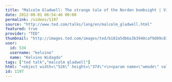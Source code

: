 ```yaml
---
title: "Malcolm Gladwell: The strange tale of the Norden bombsight | Video on TED.com"
date: 2012-08-01 06:54:46 00:00
permalink: /videos/1197
source: "http://www.ted.com/talks/lang/en/malcolm_gladwell.html"
featured: true
provider: "TED"
thumbnail: "http://images.ted.com/images/ted/b182a5db6a3b3940caf9d09c8761104a30bb2530_389x292.jpg"
user:
  id: 534
  username: "kelvino"
  name: "Kelvino Widagdo"
tags: ["ted talk","malcolm gladwell"]
html: "<object width=\"526\" height=\"374\">\n<param name=\"wmode\" value=\"transparent\"><param name=\"movie\" value=\"http://video.ted.com/assets/player/swf/EmbedPlayer.swf\"><param name=\"allowFullScreen\" value=\"true\"><param name=\"allowScriptAccess\" value=\"always\"><param name=\"wmode\" value=\"transparent\"><param name=\"bgColor\" value=\"#ffffff\"><param name=\"flashvars\" value=\"vu=http://video.ted.com/talk/stream/2011G/Blank/MalcolmGladwell_2011G-320k.mp4&amp;su=http://images.ted.com/images/ted/tedindex/embed-posters/MalcolmGladwell_2011G-embed.jpg&amp;vw=512&amp;vh=288&amp;ap=0&amp;ti=1255&amp;lang=en&amp;introDuration=15330&amp;adDuration=4000&amp;postAdDuration=830&amp;adKeys=talk=malcolm_gladwell;year=2011;theme=tales_of_invention;theme=bold_predictions_stern_warnings;theme=master_storytellers;event=TEDGlobal+2011;tag=invention;tag=war;&amp;preAdTag=tconf.ted/embed;tile=1;sz=512x288;\"><embed src=\"http://video.ted.com/assets/player/swf/EmbedPlayer.swf\" pluginspace=\"http://www.macromedia.com/go/getflashplayer\" type=\"application/x-shockwave-flash\" wmode=\"transparent\" bgcolor=\"#ffffff\" width=\"526\" height=\"374\" allowfullscreen=\"true\" allowscriptaccess=\"always\" flashvars=\"vu=http://video.ted.com/talk/stream/2011G/Blank/MalcolmGladwell_2011G-320k.mp4&amp;su=http://images.ted.com/images/ted/tedindex/embed-posters/MalcolmGladwell_2011G-embed.jpg&amp;vw=512&amp;vh=288&amp;ap=0&amp;ti=1255&amp;lang=en&amp;introDuration=15330&amp;adDuration=4000&amp;postAdDuration=830&amp;adKeys=talk=malcolm_gladwell;year=2011;theme=tales_of_invention;theme=bold_predictions_stern_warnings;theme=master_storytellers;event=TEDGlobal+2011;tag=invention;tag=war;&amp;preAdTag=tconf.ted/embed;tile=1;sz=512x288;\"></embed></object>"
id: 1197
---
```


